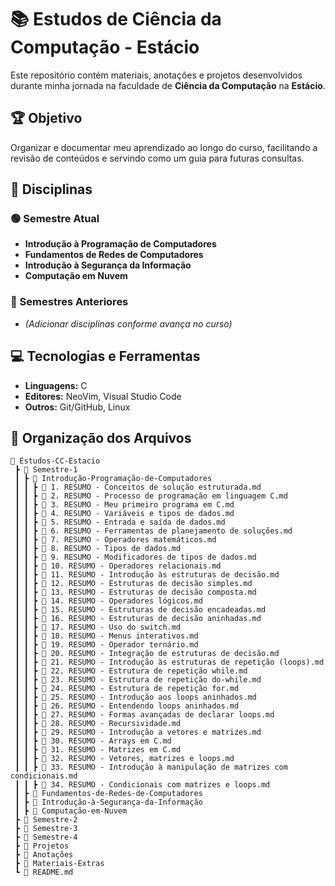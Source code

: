 # 📚 Estudos de Ciência da Computação - Estácio

Este repositório contém materiais, anotações e projetos desenvolvidos durante minha jornada na faculdade de **Ciência da Computação** na **Estácio**.

## 🏆 Objetivo

Organizar e documentar meu aprendizado ao longo do curso, facilitando a revisão de conteúdos e servindo como um guia para futuras consultas.

## 📖 Disciplinas

### 🟢 Semestre Atual

- **Introdução à Programação de Computadores**
- **Fundamentos de Redes de Computadores**
- **Introdução à Segurança da Informação**
- **Computação em Nuvem**

### 📌 Semestres Anteriores

- *(Adicionar disciplinas conforme avança no curso)*

## 💻 Tecnologias e Ferramentas

- **Linguagens:** C
- **Editores:** NeoVim, Visual Studio Code
- **Outros:** Git/GitHub, Linux

## 📂 Organização dos Arquivos

```plaintext
📂 Estudos-CC-Estacio
 ┣ 📂 Semestre-1
 ┃ ┣ 📂 Introdução-Programação-de-Computadores
 ┃ ┃ ┣ 📝 1. RESUMO - Conceitos de solução estruturada.md
 ┃ ┃ ┣ 📝 2. RESUMO - Processo de programação em linguagem C.md
 ┃ ┃ ┣ 📝 3. RESUMO - Meu primeiro programa em C.md
 ┃ ┃ ┣ 📝 4. RESUMO - Variáveis e tipos de dados.md
 ┃ ┃ ┣ 📝 5. RESUMO - Entrada e saída de dados.md
 ┃ ┃ ┣ 📝 6. RESUMO - Ferramentas de planejamento de soluções.md
 ┃ ┃ ┣ 📝 7. RESUMO - Operadores matemáticos.md
 ┃ ┃ ┣ 📝 8. RESUMO - Tipos de dados.md
 ┃ ┃ ┣ 📝 9. RESUMO - Modificadores de tipos de dados.md
 ┃ ┃ ┣ 📝 10. RESUMO - Operadores relacionais.md
 ┃ ┃ ┣ 📝 11. RESUMO - Introdução às estruturas de decisão.md
 ┃ ┃ ┣ 📝 12. RESUMO - Estruturas de decisão simples.md
 ┃ ┃ ┣ 📝 13. RESUMO - Estruturas de decisão composta.md
 ┃ ┃ ┣ 📝 14. RESUMO - Operadores lógicos.md
 ┃ ┃ ┣ 📝 15. RESUMO - Estruturas de decisão encadeadas.md
 ┃ ┃ ┣ 📝 16. RESUMO - Estruturas de decisão aninhadas.md
 ┃ ┃ ┣ 📝 17. RESUMO - Uso do switch.md
 ┃ ┃ ┣ 📝 18. RESUMO - Menus interativos.md
 ┃ ┃ ┣ 📝 19. RESUMO - Operador ternário.md
 ┃ ┃ ┣ 📝 20. RESUMO - Integração de estruturas de decisão.md
 ┃ ┃ ┣ 📝 21. RESUMO - Introdução às estruturas de repetição (loops).md
 ┃ ┃ ┣ 📝 22. RESUMO - Estrutura de repetição while.md
 ┃ ┃ ┣ 📝 23. RESUMO - Estrutura de repetição do-while.md
 ┃ ┃ ┣ 📝 24. RESUMO - Estrutura de repetição for.md
 ┃ ┃ ┣ 📝 25. RESUMO - Introdução aos loops aninhados.md
 ┃ ┃ ┣ 📝 26. RESUMO - Entendendo loops aninhados.md
 ┃ ┃ ┣ 📝 27. RESUMO - Formas avançadas de declarar loops.md
 ┃ ┃ ┣ 📝 28. RESUMO - Recursividade.md
 ┃ ┃ ┣ 📝 29. RESUMO - Introdução a vetores e matrizes.md
 ┃ ┃ ┣ 📝 30. RESUMO - Arrays em C.md
 ┃ ┃ ┣ 📝 31. RESUMO - Matrizes em C.md
 ┃ ┃ ┣ 📝 32. RESUMO - Vetores, matrizes e loops.md
 ┃ ┃ ┣ 📝 33. RESUMO - Introdução à manipulação de matrizes com condicionais.md
 ┃ ┃ ┣ 📝 34. RESUMO - Condicionais com matrizes e loops.md
 ┃ ┣ 📂 Fundamentos-de-Redes-de-Computadores
 ┃ ┣ 📂 Introdução-à-Segurança-da-Informação
 ┃ ┣ 📂 Computação-em-Nuvem
 ┣ 📂 Semestre-2
 ┣ 📂 Semestre-3
 ┣ 📂 Semestre-4
 ┣ 📂 Projetos
 ┣ 📂 Anotações
 ┣ 📂 Materiais-Extras
 ┗ 📄 README.md
```

